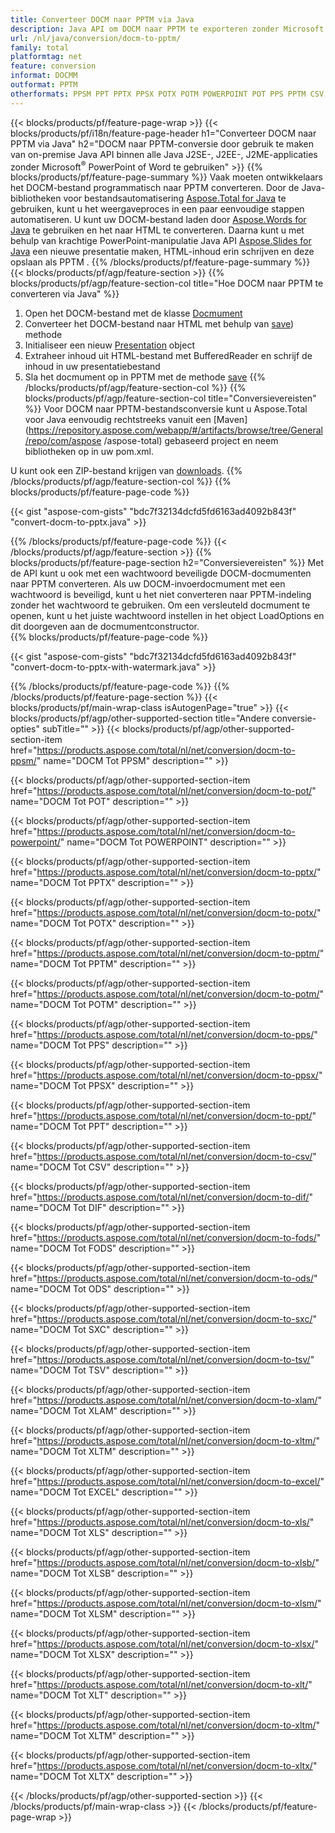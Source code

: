 ```yaml
---
title: Converteer DOCM naar PPTM via Java
description: Java API om DOCM naar PPTM te exporteren zonder Microsoft Word of PowerPoint te gebruiken
url: /nl/java/conversion/docm-to-pptm/
family: total
platformtag: net
feature: conversion
informat: DOCMM
outformat: PPTM
otherformats: PPSM PPT PPTX PPSX POTX POTM POWERPOINT POT PPS PPTM CSV DIF FODS ODS SXC TSV XLAM XLTM EXCEL XLS XLSB XLSM XLSX XLT XLTM XLTX
---
```

{{< blocks/products/pf/feature-page-wrap >}}
{{< blocks/products/pf/i18n/feature-page-header h1="Converteer DOCM naar PPTM via Java" h2="DOCM naar PPTM-conversie door gebruik te maken van on-premise Java API binnen alle Java J2SE-, J2EE-, J2ME-applicaties zonder Microsoft<sup>&reg;</sup> PowerPoint of Word te gebruiken" >}}
{{% blocks/products/pf/feature-page-summary %}}
Vaak moeten ontwikkelaars het DOCM-bestand programmatisch naar PPTM converteren. Door de Java-bibliotheken voor bestandsautomatisering [Aspose.Total for Java](https://products.aspose.com/total/java/) te gebruiken, kunt u het weergaveproces in een paar eenvoudige stappen automatiseren. U kunt uw DOCM-bestand laden door [Aspose.Words for Java](https://products.aspose.com/words/java/) te gebruiken en het naar HTML te converteren. Daarna kunt u met behulp van krachtige PowerPoint-manipulatie Java API [Aspose.Slides for Java](https://products.aspose.com/slides/java/) een nieuwe presentatie maken, HTML-inhoud erin schrijven en deze opslaan als PPTM .
{{% /blocks/products/pf/feature-page-summary  %}}
{{< blocks/products/pf/agp/feature-section >}}
{{% blocks/products/pf/agp/feature-section-col title="Hoe DOCM naar PPTM te converteren via Java" %}}
1. Open het DOCM-bestand met de klasse [Docmument](https://apireference.aspose.com/words/java/com.aspose.words/Docmument)
2. Converteer het DOCM-bestand naar HTML met behulp van [save](https://apireference.aspose.com/words/java/com.aspose.words/Docmument#save(java.lang.String,com.aspose.words.SaveOptions) )) methode
3. Initialiseer een nieuw [Presentation](https://apireference.aspose.com/slides/java/com.aspose.slides/Presentation) object
5. Extraheer inhoud uit HTML-bestand met BufferedReader en schrijf de inhoud in uw presentatiebestand
6. Sla het docmument op in PPTM met de methode [save](https://apireference.aspose.com/slides/java/com.aspose.slides/Presentation#save-java.io.OutputStream-int-)
{{% /blocks/products/pf/agp/feature-section-col %}}
{{% blocks/products/pf/agp/feature-section-col title="Conversievereisten" %}}
Voor DOCM naar PPTM-bestandsconversie kunt u Aspose.Total voor Java eenvoudig rechtstreeks vanuit een [Maven](https://repository.aspose.com/webapp/#/artifacts/browse/tree/General/repo/com/aspose /aspose-total) gebaseerd project en neem bibliotheken op in uw pom.xml.

U kunt ook een ZIP-bestand krijgen van [downloads](https://downloads.aspose.com/total/java).
{{% /blocks/products/pf/agp/feature-section-col %}}
{{% blocks/products/pf/feature-page-code %}}

{{< gist "aspose-com-gists" "bdc7f32134dcfd5fd6163ad4092b843f" "convert-docm-to-pptx.java" >}}

{{% /blocks/products/pf/feature-page-code %}}
{{< /blocks/products/pf/agp/feature-section >}}
{{% blocks/products/pf/feature-page-section  h2="Conversievereisten" %}}
Met de API kunt u ook met een wachtwoord beveiligde DOCM-docmumenten naar PPTM converteren. Als uw DOCM-invoerdocmument met een wachtwoord is beveiligd, kunt u het niet converteren naar PPTM-indeling zonder het wachtwoord te gebruiken. Om een versleuteld docmument te openen, kunt u het juiste wachtwoord instellen in het object LoadOptions en dit doorgeven aan de docmumentconstructor.  
{{% blocks/products/pf/feature-page-code %}}

{{< gist "aspose-com-gists" "bdc7f32134dcfd5fd6163ad4092b843f" "convert-docm-to-pptx-with-watermark.java" >}}
{{% /blocks/products/pf/feature-page-code  %}}
{{% /blocks/products/pf/feature-page-section %}}
{{< blocks/products/pf/main-wrap-class isAutogenPage="true" >}}
{{< blocks/products/pf/agp/other-supported-section title="Andere conversie-opties" subTitle="" >}}
{{< blocks/products/pf/agp/other-supported-section-item href="https://products.aspose.com/total/nl/net/conversion/docm-to-ppsm/" name="DOCM Tot PPSM" description="" >}}

{{< blocks/products/pf/agp/other-supported-section-item href="https://products.aspose.com/total/nl/net/conversion/docm-to-pot/" name="DOCM Tot POT" description="" >}}

{{< blocks/products/pf/agp/other-supported-section-item href="https://products.aspose.com/total/nl/net/conversion/docm-to-powerpoint/" name="DOCM Tot POWERPOINT" description="" >}}

{{< blocks/products/pf/agp/other-supported-section-item href="https://products.aspose.com/total/nl/net/conversion/docm-to-pptx/" name="DOCM Tot PPTX" description="" >}}

{{< blocks/products/pf/agp/other-supported-section-item href="https://products.aspose.com/total/nl/net/conversion/docm-to-potx/" name="DOCM Tot POTX" description="" >}}

{{< blocks/products/pf/agp/other-supported-section-item href="https://products.aspose.com/total/nl/net/conversion/docm-to-pptm/" name="DOCM Tot PPTM" description="" >}}

{{< blocks/products/pf/agp/other-supported-section-item href="https://products.aspose.com/total/nl/net/conversion/docm-to-potm/" name="DOCM Tot POTM" description="" >}}

{{< blocks/products/pf/agp/other-supported-section-item href="https://products.aspose.com/total/nl/net/conversion/docm-to-pps/" name="DOCM Tot PPS" description="" >}}

{{< blocks/products/pf/agp/other-supported-section-item href="https://products.aspose.com/total/nl/net/conversion/docm-to-ppsx/" name="DOCM Tot PPSX" description="" >}}

{{< blocks/products/pf/agp/other-supported-section-item href="https://products.aspose.com/total/nl/net/conversion/docm-to-ppt/" name="DOCM Tot PPT" description="" >}}

{{< blocks/products/pf/agp/other-supported-section-item href="https://products.aspose.com/total/nl/net/conversion/docm-to-csv/" name="DOCM Tot CSV" description="" >}}

{{< blocks/products/pf/agp/other-supported-section-item href="https://products.aspose.com/total/nl/net/conversion/docm-to-dif/" name="DOCM Tot DIF" description="" >}}

{{< blocks/products/pf/agp/other-supported-section-item href="https://products.aspose.com/total/nl/net/conversion/docm-to-fods/" name="DOCM Tot FODS" description="" >}}

{{< blocks/products/pf/agp/other-supported-section-item href="https://products.aspose.com/total/nl/net/conversion/docm-to-ods/" name="DOCM Tot ODS" description="" >}}

{{< blocks/products/pf/agp/other-supported-section-item href="https://products.aspose.com/total/nl/net/conversion/docm-to-sxc/" name="DOCM Tot SXC" description="" >}}

{{< blocks/products/pf/agp/other-supported-section-item href="https://products.aspose.com/total/nl/net/conversion/docm-to-tsv/" name="DOCM Tot TSV" description="" >}}

{{< blocks/products/pf/agp/other-supported-section-item href="https://products.aspose.com/total/nl/net/conversion/docm-to-xlam/" name="DOCM Tot XLAM" description="" >}}

{{< blocks/products/pf/agp/other-supported-section-item href="https://products.aspose.com/total/nl/net/conversion/docm-to-xltm/" name="DOCM Tot XLTM" description="" >}}

{{< blocks/products/pf/agp/other-supported-section-item href="https://products.aspose.com/total/nl/net/conversion/docm-to-excel/" name="DOCM Tot EXCEL" description="" >}}

{{< blocks/products/pf/agp/other-supported-section-item href="https://products.aspose.com/total/nl/net/conversion/docm-to-xls/" name="DOCM Tot XLS" description="" >}}

{{< blocks/products/pf/agp/other-supported-section-item href="https://products.aspose.com/total/nl/net/conversion/docm-to-xlsb/" name="DOCM Tot XLSB" description="" >}}

{{< blocks/products/pf/agp/other-supported-section-item href="https://products.aspose.com/total/nl/net/conversion/docm-to-xlsm/" name="DOCM Tot XLSM" description="" >}}

{{< blocks/products/pf/agp/other-supported-section-item href="https://products.aspose.com/total/nl/net/conversion/docm-to-xlsx/" name="DOCM Tot XLSX" description="" >}}

{{< blocks/products/pf/agp/other-supported-section-item href="https://products.aspose.com/total/nl/net/conversion/docm-to-xlt/" name="DOCM Tot XLT" description="" >}}

{{< blocks/products/pf/agp/other-supported-section-item href="https://products.aspose.com/total/nl/net/conversion/docm-to-xltm/" name="DOCM Tot XLTM" description="" >}}

{{< blocks/products/pf/agp/other-supported-section-item href="https://products.aspose.com/total/nl/net/conversion/docm-to-xltx/" name="DOCM Tot XLTX" description="" >}}


{{< /blocks/products/pf/agp/other-supported-section >}}
{{< /blocks/products/pf/main-wrap-class >}}
{{< /blocks/products/pf/feature-page-wrap >}}